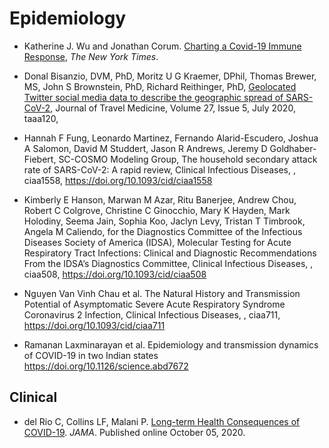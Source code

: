 # Epidemiology

* Katherine J. Wu and Jonathan Corum. [Charting a Covid-19 Immune Response](https://www.nytimes.com/interactive/2020/10/02/science/charting-a-coronavirus-infection.html), *The New York Times*. 

* Donal Bisanzio, DVM, PhD, Moritz U G Kraemer, DPhil, Thomas Brewer, MS, John S Brownstein, PhD, Richard Reithinger, PhD, [Geolocated Twitter social media data to describe the geographic spread of SARS-CoV-2](https://doi.org/10.1093/jtm/taaa120), Journal of Travel Medicine, Volume 27, Issue 5, July 2020, taaa120, 

* Hannah F Fung, Leonardo Martinez, Fernando Alarid-Escudero, Joshua A Salomon, David M Studdert, Jason R Andrews, Jeremy D Goldhaber-Fiebert, SC-COSMO Modeling Group, The household secondary attack rate of SARS-CoV-2: A rapid review, Clinical Infectious Diseases, , ciaa1558, https://doi.org/10.1093/cid/ciaa1558

* Kimberly E Hanson, Marwan M Azar, Ritu Banerjee, Andrew Chou, Robert C Colgrove, Christine C Ginocchio, Mary K Hayden, Mark Holodiny, Seema Jain, Sophia Koo, Jaclyn Levy, Tristan T Timbrook, Angela M Caliendo, for the Diagnostics Committee of the Infectious Diseases Society of America (IDSA), Molecular Testing for Acute Respiratory Tract Infections: Clinical and Diagnostic Recommendations From the IDSA’s Diagnostics Committee, Clinical Infectious Diseases, , ciaa508, https://doi.org/10.1093/cid/ciaa508

* Nguyen Van Vinh Chau et al. The Natural History and Transmission Potential of Asymptomatic Severe Acute Respiratory Syndrome Coronavirus 2 Infection, Clinical Infectious Diseases, , ciaa711, https://doi.org/10.1093/cid/ciaa711

* Ramanan Laxminarayan et al. Epidemiology and transmission dynamics of COVID-19 in two Indian states https://doi.org/10.1126/science.abd7672

## Clinical 

* del Rio C, Collins LF, Malani P. [Long-term Health Consequences of COVID-19](https://doi.org/10.1001/jama.2020.19719). *JAMA*. Published online October 05, 2020. 

